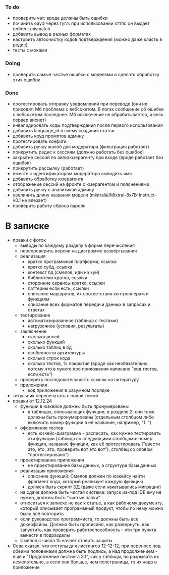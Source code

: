 ### To do
- проверить чат: вроде должны быть ошибки
- починить оауф через гугл: при использовании хттпс он выдаёт redirect mismatch
- добавить вывод в разных форматах
- настроить автоочистку кодов подтверждения (можно даже класть в редис)
- тесты с моками
### Doing
- проверить самые частые ошибки с моделями и сделать обработку этих ошибок
### Done
- протестировать отправку уведомлений при переводе (они не приходят. Мб проблема с вебсокетом. В логах сообщение об ошибке с вебсокетом последнее. Мб исключение не обрабатывается, и весь сервер виснет)
- инвалидировать коды подтверждения после первого использования
- добавить language_id в схему создания статьи
- добавить круд промптов админу
- протестировать конфиги
- добавить ручку жалоб для модератора (фильтрация работает)
- прикрутить редис к сессиям (должно работать без ошибок)
- закрытие сессий по айпи/юзерагенту при входе (вроде работает без ошибок)
- прикрутить рассылку (работает)
- вместе с идентификатором модератора выводить имя
- добавить обработку юзерагента
- отображение сессий на фронте с юзерагентом и пояснениями
- добавить ручку с аналитикой админу
- увеличить длину названия модели (mistralai/Mixtral-8x7B-Instruct-v0.1 не влезает)
- проверить работу сброса пароля

# В записке
- правки с фоток
	- выводы по каждому разделу в форме перечисления
	- перепроверить версии на диаграмме развёртывания
	- реализация
		- кратко программная платформа, ссылка
		- кратко субд, ссылка
		- контекст бд (смелов, иди на хуй)
		- библиотеки кратко, ссылки
		- сторонние сервисы кратко, ссылки
		- паттерны если есть, ссылки
		- описание маршрутов, их соответствия контроллерам и функциям
		- описание всех форматов передачи данных в запросах и ответах
	- тестирование
		- автоматизированное (таблица с тестами)
		- нагрузочное (условия, результаты)
	- заключение
		- сколько ролей
		- сколько функций
		- сколько таблиц в бд
		- особенности архитектуры
		- сколько строк кода
		- сколько тестов, % покрытия (вроде как необязательно, потому что в пункте про приложения написано "код тестов, если есть")
	- проверить последовательность ссылок на литературу
	- приложения
		- код приложения в разумном порядке
- титульник перепечатать с новой темой
- правки от 12.12.24
	- функции в юзкейсе должны быть пронумерованы
		- в таблицах, описывающих функции, в разделе 2, они тоже должны быть пронумерованы (отдельным столбцом либо включить номер функции в её название, например, "1. ")
	- оформление тестов
		- есть юзкейс-диаграмма - расписать, как нужно тестировать эти функции (таблица со следующими столбцами: номер функции, название функции, как её протестировать ("ввести это, это, это, проверить вот это вот"), столбец со словом "протестировано")
	- проектирование приложения
		- не проектирование базы данных, а структура базы данных
	- реализация приложения
		- описание функций: Смелов должен по юзкейсу найти фрагмент кода, который реализует каждую функцию
		- должен быть скрипт БД (даже если накатывались миграции)
	- на сдаче должна быть чистая система: запуск из-под IDE ему не нужен, должны быть "чистые папки"
	- относиться к записке не как к статье, а как рабочему документу, который описывает программный продукт, чтобы по нему можно было всё повторить
	- если руководство программиста, то должны быть все докерфайлы. Должно быть прописано, как развернуть, как запустить, как проверить работоспособность - эти три пункта вынести в подразделы
	- Смелов с числа 15 начнёт ставить защиты
- Сева сказал, что отступы для листингов 12-12-12, при переносе под обеими половинами должна быть подпись, а над продолжением - ещё и "Продолжение листинга 3.1", как у таблицы, но разрывать их нежелательно, а если они больше, чем полстраницы, то их надо в приложение